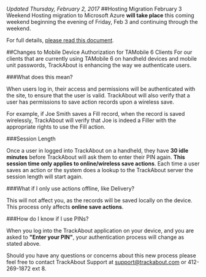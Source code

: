 *Updated Thursday, February 2, 2017*
##Hosting Migration February 3 Weekend
Hosting migration to Microsoft Azure **will take place** this coming weekend beginning the evening of Friday, Feb 3 and continuing through the weekend.

For full details, [please read this document](https://meta.trackabout.com/wiki/Azure_Migration_Announcement).

##Changes to Mobile Device Authorization for TAMobile 6 Clients
For our clients that are currently using TAMobile 6 on handheld devices and mobile unit passwords, TrackAbout is enhancing the way we authenticate users. 

###What does this mean?

When users log in, their access and permissions will be authenticated with the site, to ensure that the user is valid.  TrackAbout will also verify that a user has permissions to save action records upon a wireless save. 

For example, if Joe Smith saves a Fill record, when the record is saved wirelessly, TrackAbout will verify that Joe is indeed a Filler with the appropriate rights to use the Fill action.

###Session Length

Once a user in logged into TrackAbout on a handheld, they have **30 idle minutes** before TrackAbout will ask them to enter their PIN again.  **This session time only applies to online/wireless save actions**.  Each time a user saves an action or the system does a lookup to the TrackAbout server the session length will start again.  

###What if I only use actions offline, like Delivery?

This will not affect you, as the records will be saved locally on the device.  This process only affects **online save actions**.

###How do I know if I use PINs?

When you log into the TrackAbout application on your device, and you are asked to **"Enter your PIN"**, your authentication process will change as stated above.

Should you have any questions or concerns about this new process please feel free to contact TrackAbout Support at [support@trackabout.com](mailto:support@trackabout.com) or 412-269-1872 ext 8.

